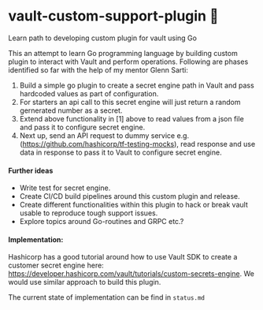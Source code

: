 # vault-custom-support-plugin :construction:

Learn path to developing custom plugin for vault using Go

This an attempt to learn Go programming language by building custom plugin to interact with Vault and perform operations. 
Following are phases identified so far with the help of my mentor Glenn Sarti:

1. Build a simple go plugin to create a secret engine path in Vault and pass hardcoded values as part of configuration. 
2. For starters an api call to this secret engine will just return a random gernerated number as a secret. 
3. Extend above functionality in [1] above to read values from a json file and pass it to configure secret engine. 
4. Next up, send an API request to dummy service e.g. (https://github.com/hashicorp/tf-testing-mocks), read response and use data in response to pass it to Vault to configure secret engine. 


#### Further ideas

* Write test for secret engine.
* Create CI/CD build pipelines around this custom plugin and release. 
* Create different functionalities within this plugin to hack or break vault usable to reproduce tough support issues. 
* Explore topics around Go-routines and GRPC etc.?


#### Implementation:

Hashicorp has a good tutorial around how to use Vault SDK to create a customer secret engine here: https://developer.hashicorp.com/vault/tutorials/custom-secrets-engine. We would use similar approach to build this plugin.

The current state of implementation can be find in `status.md`  